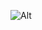 ![Alt](https://repobeats.axiom.co/api/embed/a1ba97e5d8f202c5b2a593ce01392562dbcb7280.svg "Repobeats analytics image")
